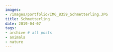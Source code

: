```yaml
---
images:
- /images/portfolio/IMG_8359_Schmetterling.JPG
title: Schmetterling
date: 2019-04-07
tags:
- archive # all posts
- animals
- nature
---
```

